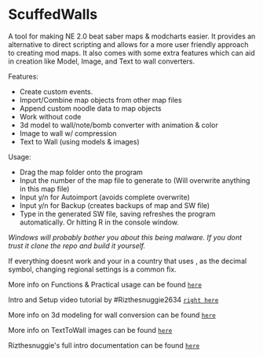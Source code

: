 # ScuffedWalls
A tool for making NE 2.0 beat saber maps & modcharts easier. It provides an alternative to direct scripting and allows for a more user friendly approach to creating mod maps. It also comes with some extra features which can aid in creation like Model, Image, and Text to wall converters.

Features:
 - Create custom events.
 - Import/Combine map objects from other map files
 - Append custom noodle data to map objects
 - Work without code
 - 3d model to wall/note/bomb converter with animation & color
 - Image to wall w/ compression
 - Text to Wall (using models & images)
 
 Usage:
  - Drag the map folder onto the program
  - Input the number of the map file to generate to (Will overwrite anything in this map file)
  - Input y/n for Autoimport (avoids complete overwrite)
  - Input y/n for Backup (creates backups of map and SW file)
  - Type in the generated SW file, saving refreshes the program automatically. Or hitting R in the console window.
  
*Windows will probably bother you about this being malware. If you dont trust it clone the repo and build it yourself.*

If everything doesnt work and your in a country that uses , as the decimal symbol, changing regional settings is a common fix.

More info on Functions & Practical usage can be found [`here`](https://github.com/thelightdesigner/ScuffedWalls/blob/main/Functions.md)

Intro and Setup video tutorial by #Rizthesnuggie2634 [`right here`](https://youtu.be/RrcQRQfaXAI)

More info on 3d modeling for wall conversion can be found [`here`](https://github.com/thelightdesigner/ScuffedWalls/blob/main/Blender%20Project.md)

More info on TextToWall images can be found [`here`](https://github.com/thelightdesigner/ScuffedWalls/blob/main/TextToWall.md)

Rizthesnuggie's full intro documentation can be found [`here`](https://drive.google.com/drive/folders/1aAUuv8Ycmf2LdSRvKYhfThY2tQhZxFYS?usp=sharing)


 
